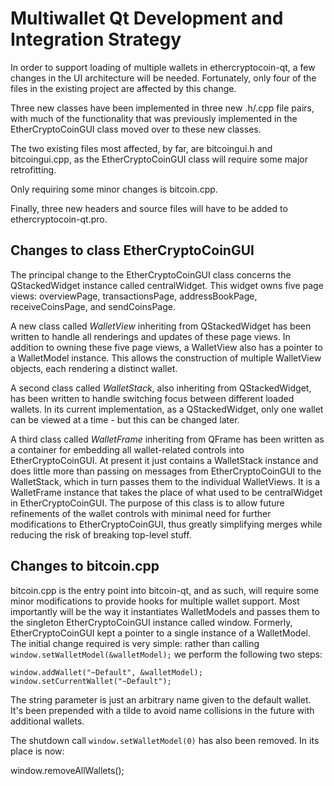 Multiwallet Qt Development and Integration Strategy
===================================================

In order to support loading of multiple wallets in ethercryptocoin-qt, a few changes in the UI architecture will be needed.
Fortunately, only four of the files in the existing project are affected by this change.

Three new classes have been implemented in three new .h/.cpp file pairs, with much of the functionality that was previously
implemented in the EtherCryptoCoinGUI class moved over to these new classes.

The two existing files most affected, by far, are bitcoingui.h and bitcoingui.cpp, as the EtherCryptoCoinGUI class will require
some major retrofitting.

Only requiring some minor changes is bitcoin.cpp.

Finally, three new headers and source files will have to be added to ethercryptocoin-qt.pro.

Changes to class EtherCryptoCoinGUI
---------------------------
The principal change to the EtherCryptoCoinGUI class concerns the QStackedWidget instance called centralWidget.
This widget owns five page views: overviewPage, transactionsPage, addressBookPage, receiveCoinsPage, and sendCoinsPage.

A new class called *WalletView* inheriting from QStackedWidget has been written to handle all renderings and updates of
these page views. In addition to owning these five page views, a WalletView also has a pointer to a WalletModel instance.
This allows the construction of multiple WalletView objects, each rendering a distinct wallet.

A second class called *WalletStack*, also inheriting from QStackedWidget, has been written to handle switching focus between
different loaded wallets. In its current implementation, as a QStackedWidget, only one wallet can be viewed at a time -
but this can be changed later.

A third class called *WalletFrame* inheriting from QFrame has been written as a container for embedding all wallet-related
controls into EtherCryptoCoinGUI. At present it just contains a WalletStack instance and does little more than passing on messages
from EtherCryptoCoinGUI to the WalletStack, which in turn passes them to the individual WalletViews. It is a WalletFrame instance
that takes the place of what used to be centralWidget in EtherCryptoCoinGUI. The purpose of this class is to allow future
refinements of the wallet controls with minimal need for further modifications to EtherCryptoCoinGUI, thus greatly simplifying
merges while reducing the risk of breaking top-level stuff.

Changes to bitcoin.cpp
----------------------
bitcoin.cpp is the entry point into bitcoin-qt, and as such, will require some minor modifications to provide hooks for
multiple wallet support. Most importantly will be the way it instantiates WalletModels and passes them to the
singleton EtherCryptoCoinGUI instance called window. Formerly, EtherCryptoCoinGUI kept a pointer to a single instance of a WalletModel.
The initial change required is very simple: rather than calling `window.setWalletModel(&walletModel);` we perform the
following two steps:

	window.addWallet("~Default", &walletModel);
	window.setCurrentWallet("~Default");

The string parameter is just an arbitrary name given to the default wallet. It's been prepended with a tilde to avoid name collisions in the future with additional wallets.

The shutdown call `window.setWalletModel(0)` has also been removed. In its place is now:

window.removeAllWallets();
